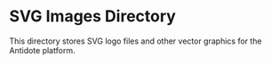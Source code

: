 # SVG Images Directory

This directory stores SVG logo files and other vector graphics for the Antidote platform.